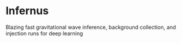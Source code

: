# Infernus
Blazing fast gravitational wave inference, background collection, and injection runs for deep learning
